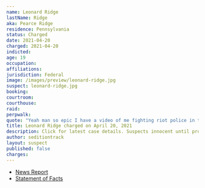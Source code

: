 ```yaml
---
name: Leonard Ridge
lastName: Ridge
aka: Pearce Ridge
residence: Pennsylvania
status: Charged
date: 2021-04-20
charged: 2021-04-20
indicted:
age: 19
occupation:
affiliations:
jurisdiction: Federal
image: /images/preview/leonard-ridge.jpg
suspect: leonard-ridge.jpg
booking:
courtroom:
courthouse:
raid:
perpwalk:
quote: "Yeah man so epic I have a video of me fighting riot police in the capital [sic] building"
title: Leonard Ridge charged on April 20, 2021
description: Click for latest case details. Suspects innocent until proven guilty.
author: seditiontrack
layout: suspect
published: false
charges:
---
```

- [News Report](https://6abc.com/leonard-ridge-capitol-riot-bucks-county-pennsylvania-snapchat/10675548/)
- [Statement of Facts](https://www.justice.gov/usao-dc/case-multi-defendant/file/1396541/download)
